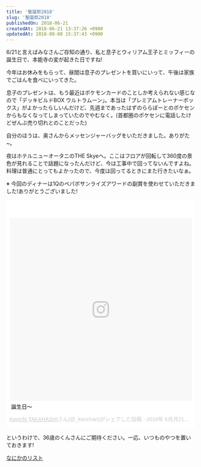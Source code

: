 ```yaml
---
title: '聖誕祭2018'
slug: '聖誕祭2018'
publishedOn: 2018-06-21
createdAt: 2018-06-21 13:37:26 +0900
updatedAt: 2018-08-08 15:37:43 +0900
---
```

6/21と言えばみなさんご存知の通り、私と息子とウィリアム王子とミッフィーの誕生日で、本能寺の変が起きた日ですね!

今年はお休みをもらって、昼間は息子のプレゼントを買いにいって、午後は家族でごはんを食べにいってきた。

息子のプレゼントは、もう最近はポケモンカードのことしか考えられない感じなので「デッキビルドBOX ウルトラムーン」。本当は「プレミアムトレーナーボックス」がよかったらしいんだけど、先週まであったはずのららぽーとのポケセンからもなくなってしまっていたのでやむなく。(首都圏のポケセンに電話したけどぜんぶ売り切れとのことだった)

自分のほうは、奥さんからメッセンジャーバッグをいただきました。ありがた~。

夜はホテルニューオータニのTHE Skyeへ。ここはフロアが回転して360度の景色が見れることで話題になったんだけど、今は工事中で回ってないんですよね。料理は普通にとってもよかったので、今度は回ってるときにまた行きたいなぁ。

※ 今回のディナーは1Qのペパボサンライズアワードの副賞を使わせていただきました!ありがとうございました!

<blockquote class="instagram-media" data-instgrm-captioned data-instgrm-permalink="https://www.instagram.com/p/BkSACwghaT1/" data-instgrm-version="8" style=" background:#FFF; border:0; border-radius:3px; box-shadow:0 0 1px 0 rgba(0,false,0,0.5),0 1px 10px 0 rgba(0,false,0,0.15); margin: 1px; max-width:658px; padding:0; width:99.375%; width:-webkit-calc(100% - 2px); width:calc(100% - 2px);"><div style="padding:8px;"> <div style=" background:#F8F8F8; line-height:0; margin-top:40px; padding:50.0% 0; text-align:center; width:100%;"> <div style=" background:url(data:image/png;base64,iVBORw0KGgoAAAANSUhEUgAAACwAAAAsCAMAAAApWqozAAAABGdBTUEAALGPC/xhBQAAAAFzUkdCAK7OHOkAAAAMUExURczMzPf399fX1+bm5mzY9AMAAADiSURBVDjLvZXbEsMgCES5/P8/t9FuRVCRmU73JWlzosgSIIZURCjo/ad+EQJJB4Hv8BFt+IDpQoCx1wjOSBFhh2XssxEIYn3ulI/6MNReE07UIWJEv8UEOWDS88LY97kqyTliJKKtuYBbruAyVh5wOHiXmpi5we58Ek028czwyuQdLKPG1Bkb4NnM+VeAnfHqn1k4+GPT6uGQcvu2h2OVuIf/gWUFyy8OWEpdyZSa3aVCqpVoVvzZZ2VTnn2wU8qzVjDDetO90GSy9mVLqtgYSy231MxrY6I2gGqjrTY0L8fxCxfCBbhWrsYYAAAAAElFTkSuQmCC); display:block; height:44px; margin:0 auto -44px; position:relative; top:-22px; width:44px;"></div></div> <p style=" margin:8px 0 0 0; padding:0 4px;"> <a href="https://www.instagram.com/p/BkSACwghaT1/" style=" color:#000; font-family:Arial,sans-serif; font-size:14px; font-style:normal; font-weight:normal; line-height:17px; text-decoration:none; word-wrap:break-word;" target="_blank">誕生日〜</a></p> <p style=" color:#c9c8cd; font-family:Arial,sans-serif; font-size:14px; line-height:17px; margin-bottom:0; margin-top:8px; overflow:hidden; padding:8px 0 7px; text-align:center; text-overflow:ellipsis; white-space:nowrap;"><a href="https://www.instagram.com/_kenchan/" style=" color:#c9c8cd; font-family:Arial,sans-serif; font-size:14px; font-style:normal; font-weight:normal; line-height:17px;" target="_blank"> Kenichi TAKAHASHI</a>さん(@_kenchan)がシェアした投稿 - <time style=" font-family:Arial,sans-serif; font-size:14px; line-height:17px;" datetime="2018-06-21T09:13:08+00:00">2018年 6月月21日午前2時13分PDT</time></p></div></blockquote> <script async defer src="//www.instagram.com/embed.js"></script>

というわけで、36歳のくんさんにご期待ください。一応、いつものやつを置いておきます!

[なにかのリスト](https://amzn.to/kenchan-wl)
